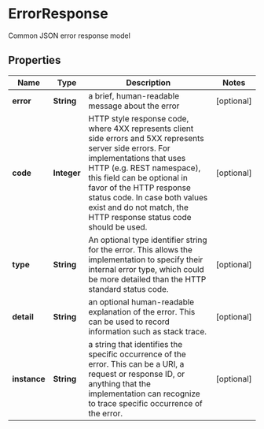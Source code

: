 

# ErrorResponse

Common JSON error response model

## Properties

| Name | Type | Description | Notes |
|------------ | ------------- | ------------- | -------------|
|**error** | **String** | a brief, human-readable message about the error |  [optional] |
|**code** | **Integer** | HTTP style response code, where 4XX represents client side errors  and 5XX represents server side errors.  For implementations that uses HTTP (e.g. REST namespace), this field can be optional in favor of the HTTP response status code. In case both values exist and do not match, the HTTP response status code should be used.  |  [optional] |
|**type** | **String** | An optional type identifier string for the error. This allows the implementation to specify their internal error type, which could be more detailed than the HTTP standard status code.  |  [optional] |
|**detail** | **String** | an optional human-readable explanation of the error. This can be used to record information such as stack trace.  |  [optional] |
|**instance** | **String** | a string that identifies the specific occurrence of the error. This can be a URI, a request or response ID,  or anything that the implementation can recognize to trace specific occurrence of the error.  |  [optional] |



